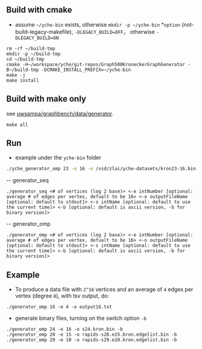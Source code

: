 ## Build with cmake

* assume `~/yche-bin` exists, otherwise `mkdir -p ~/yche-bin`
*`option` (not-build-legacy-makefile), `-DLEGACY_BUILD=OFF`， otherwise `-DLEGACY_BUILD=ON`

```
rm -rf ~/build-tmp
mkdir -p ~/build-tmp 
cd ~/build-tmp
cmake -H~/workspace/yche/git-repos/Graph500KroneckerGraphGenerator -B~/build-tmp -DCMAKE_INSTALL_PREFIX=~/yche-bin
make -j
make install
```

## Build with make only 

see [uwsampa/graphbench/data/generator](https://github.com/uwsampa/graphbench/tree/master/data/generator). 

```
make all
```

## Run 

* example under the `yche-bin` folder

```zsh
./yche_generator_omp 23 -e 16 -o /ssd/zlai/yche-datasets/kron23-16.bin -b 
```

-- generator_seq

```
./generator_seq <# of vertices (log 2 base)> <-e intNumber [optional: average # of edges per vertex, defualt to be 16> <-o outputFileName [optional: default to stdout]> <-s intName [optional: default to use the current time]> <-b [optional: default is ascii version, -b for binary version]>
```

-- generator_omp

```
./generator_omp <# of vertices (log 2 base)> <-e intNumber [optional: average # of edges per vertex, defualt to be 16> <-o outputFileName [optional: default to stdout]> <-s intName [optional: default to use the current time]> <-b [optional: default is ascii version, -b for binary version]>
```

## Example

* To produce a data file with `2^16` vertices and an average of `4` edges per vertex (degree `8`), with tsv output, do:

```
./generator_omp	16 -e 4 -o output16.txt
```

* generate binary files, turning on the switch option `-b`

```
./generator_omp 24 -e 16 -o s24.kron.bin -b
./generator_omp 28 -e 15 -o rapids-s28.e15.kron.edgelist.bin -b
./generator_omp 29 -e 10 -o rapids-s29.e10.kron.edgelist.bin -b
```